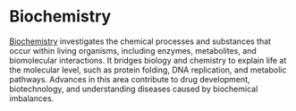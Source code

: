# **Biochemistry**  

[Biochemistry](https://www.biorxiv.org/collection/biochemistry) investigates the chemical processes and substances that occur within living organisms, including enzymes, metabolites, and biomolecular interactions. It bridges biology and chemistry to explain life at the molecular level, such as protein folding, DNA replication, and metabolic pathways. Advances in this area contribute to drug development, biotechnology, and understanding diseases caused by biochemical imbalances.
